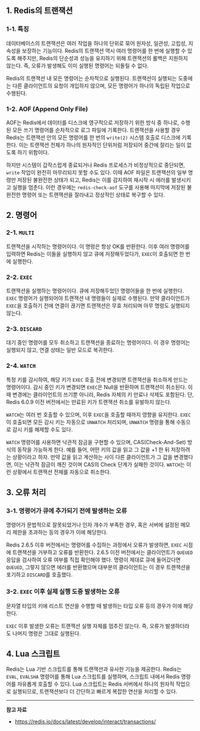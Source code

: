 ## 1. Redis의 트랜잭션

### 1-1. 특징

데이터베이스의 트랜잭션은 여러 작업을 하나의 단위로 묶어 원자성, 일관성, 고립성, 지속성을 보장하는 기능이다. Redis의 트랜잭션 역시 여러 명령어를 한 번에 실행할 수 있도록 해주지만, Redis의 단순성과 성능을 유지하기 위해 트랜잭션의 롤백은 지원하지 않는다. 즉, 오류가 발생해도 이미 실행된 명령어는 되돌릴 수 없다.

Redis의 트랜잭션 내 모든 명령어는 순차적으로 실행된다. 트랜잭션이 실행되는 도중에는 다른 클라이언트의 요청이 개입하지 않으며, 모든 명령어가 하나의 독립된 작업으로 수행된다.

### 1-2. AOF (Append Only File)

AOF는 Redis에서 데이터를 디스크에 영구적으로 저장하기 위한 방식 중 하나로, 수행된 모든 쓰기 명령어를 순차적으로 로그 파일에 기록한다. 트랜잭션을 사용할 경우 Redis는 트랜잭션 안의 모든 명령어를 한 번의 `write(2)` 시스템 호출로 디스크에 기록한다. 이는 트랜잭션 전체가 하나의 원자적인 단위처럼 저장되어 중간에 잘리는 일이 없도록 하기 위함이다.

하지만 시스템이 갑작스럽게 종료되거나 Redis 프로세스가 비정상적으로 중단되면, `write` 작업이 완전히 마무리되지 못할 수도 있다. 이때 AOF 파일은 트랜잭션의 일부 명령만 저장된 불완전한 상태가 되고, Redis는 이를 감지하여 재시작 시 에러를 발생시키고 실행을 멈춘다. 이런 경우에는 `redis-check-aof` 도구를 사용해 마지막에 저장된 불완전한 명령어 또는 트랜잭션을 잘라내고 정상적인 상태로 복구할 수 있다.

## 2. 명령어

### 2-1. `MULTI`

트랜잭션을 시작하는 명령어이다. 이 명령은 항상 OK를 반환한다. 이후 여러 명령어를 입력하면 Redis는 이들을 실행하지 않고 큐에 저장해두었다가, `EXEC`이 호출되면 한 번에 실행한다.

### 2-2. `EXEC`

트랜잭션을 실행하는 명령어이다. 큐에 저장해두었던 명령어들을 한 번에 실행한다. `EXEC` 명령어가 실행되어야 트랜잭션 내 명령들이 실제로 수행된다. 만약 클라이언트가 `EXEC`을 호출하기 전에 연결이 끊기면 트랜잭션은 무효 처리되며 아무 명령도 실행되지 않는다.

### 2-3. `DISCARD`

대기 중인 명령어를 모두 취소하고 트랜잭션을 종료하는 명령어이다. 이 경우 명령어는 실행되지 않고, 연결 상태는 일반 모드로 복귀한다.

### 2-4. `WATCH`

특정 키를 감시하여, 해당 키가 `EXEC` 호출 전에 변경되면 트랜잭션을 취소하게 만드는 명령어이다. 감시 중인 키가 변경되면 `EXEC`은 Null을 반환하며 트랜잭션이 취소된다. 이때 변경에는 클라이언트의 쓰기뿐 아니라, Redis 자체의 키 만료나 삭제도 포함된다. 단, Redis 6.0.9 이전 버전에서는 만료된 키가 트랜잭션 취소를 유발하지 않는다.

`WATCH`는 여러 번 호출할 수 있으며, 이후 `EXEC`을 호출할 때까지 영향을 유지한다. `EXEC`이 호출되면 모든 감시 키는 자동으로 `UNWATCH` 처리되며, `UNWATCH` 명령을 통해 수동으로 감시 키를 해제할 수도 있다.

`WATCH` 명령어를 사용하면 낙관적 잠금을 구현할 수 있으며, CAS(Check-And-Set) 방식의 동작을 가능하게 한다. 예를 들어, 어떤 키의 값을 읽고 그 값을 +1 한 뒤 저장하려는 상황이라고 하자. 만약 값을 읽고 계산하는 사이 다른 클라이언트가 그 값을 변경했다면, 이는 낙관적 잠금이 깨진 것이며 CAS의 Check 단계가 실패한 것이다. `WATCH`는 이런 상황에서 트랜잭션 전체를 자동으로 취소한다.

## 3. 오류 처리

### 3-1. 명령어가 큐에 추가되기 전에 발생하는 오류

명령어가 문법적으로 잘못되었거나 인자 개수가 부족한 경우, 혹은 서버에 설정된 메모리 제한을 초과하는 등의 경우가 이에 해당한다.

Redis 2.6.5 이후 버전에서는 명령어를 수집하는 과정에서 오류가 발생하면, `EXEC` 시점에 트랜잭션을 거부하고 오류를 반환한다. 2.6.5 이전 버전에서는 클라이언트가 `QUEUED` 응답을 검사하여 오류 여부를 직접 확인해야 했다. 명령이 제대로 큐에 들어갔다면 `QUEUED`, 그렇지 않으면 에러를 반환했으며 대부분의 클라이언트는 이 경우 트랜잭션을 포기하고 `DISCARD`를 호출했다.

### 3-2. `EXEC` 이후 실제 실행 도중 발생하는 오류

문자열 타입의 키에 리스트 연산을 수행할 때 발생하는 타입 오류 등의 경우가 이에 해당한다.

`EXEC` 이후 발생한 오류는 트랜잭션 실행 자체를 멈추진 않는다. 즉, 오류가 발생하더라도 나머지 명령은 그대로 실행된다.

## 4. Lua 스크립트

Redis는 Lua 기반 스크립트를 통해 트랜잭션과 유사한 기능을 제공한다. Redis는 `EVAL`, `EVALSHA` 명령어를 통해 Lua 스크립트를 실행하며, 스크립트 내에서 Redis 명령어를 자유롭게 호출할 수 있다. Lua 스크립트는 Redis 서버에서 하나의 원자적 작업으로 실행되므로, 트랜잭션보다 더 간단하고 빠르게 복잡한 연산을 처리할 수 있다.


---

**참고 자료**

- https://redis.io/docs/latest/develop/interact/transactions/
